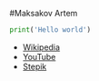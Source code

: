 #Maksakov Artem



```python
print('Hello world')
```

- [Wikipedia](https://www.wikipedia.org/)
- [YouTube](http://youtube.com)
- [Stepik](https://stepik.org)

